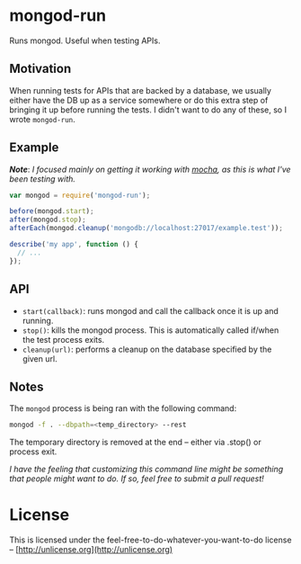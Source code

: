 # mongod-run
Runs mongod. Useful when testing APIs.

## Motivation
When running tests for APIs that are backed by a database, we usually either have the DB up as a service somewhere or do this extra step of bringing it up before running the tests. I didn't want to do any of these, so I wrote `mongod-run`.

## Example
___Note___: _I focused mainly on getting it working with [mocha](http://mochajs.org/), as this is what I've been testing with._

```javascript
var mongod = require('mongod-run');

before(mongod.start);
after(mongod.stop);
afterEach(mongod.cleanup('mongodb://localhost:27017/example.test'));

describe('my app', function () {
  // ...
});
```

## API
* `start(callback)`: runs mongod and call the callback once it is up and running.
* `stop()`: kills the mongod process. This is automatically called if/when the test process exits.
* `cleanup(url)`: performs a cleanup on the database specified by the given url.

## Notes
The `mongod` process is being ran with the following command:
```bash
mongod -f . --dbpath=<temp_directory> --rest
```
The temporary directory is removed at the end – either via .stop() or process exit.

_I have the feeling that customizing this command line might be something that people might want to do. If so, feel free to submit a pull request!_

# License
This is licensed under the feel-free-to-do-whatever-you-want-to-do license – [http://unlicense.org](http://unlicense.org)
